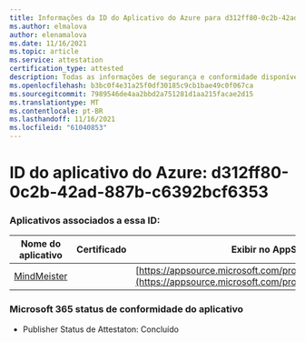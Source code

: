 ```yaml
---
title: Informações da ID do Aplicativo do Azure para d312ff80-0c2b-42ad-887b-c6392bcf6353
ms.author: elmalova
author: elenamalova
ms.date: 11/16/2021
ms.topic: article
ms.service: attestation
certification_type: attested
description: Todas as informações de segurança e conformidade disponíveis para d312ff80-0c2b-42ad-887b-c6392bcf6353.
ms.openlocfilehash: b3bc0f4e31a25f0df30185c9cb1bae49c0f067ca
ms.sourcegitcommit: 7989546de4aa2bbd2a751281d1aa215facae2d15
ms.translationtype: MT
ms.contentlocale: pt-BR
ms.lasthandoff: 11/16/2021
ms.locfileid: "61040853"
---
```

# <a name="azure-app-id-d312ff80-0c2b-42ad-887b-c6392bcf6353"></a>ID do aplicativo do Azure: d312ff80-0c2b-42ad-887b-c6392bcf6353


### <a name="apps-associated-with-this-id"></a>Aplicativos associados a essa ID:
| **Nome do aplicativo** | **Certificado** | **Exibir no AppSource** |
|--------------|---------------|-----------------------|
| [MindMeister](https://docs.microsoft.com/microsoft-365-app-certification/forward/WA104381116) |  | [https://appsource.microsoft.com/product/office/WA104381116](https://appsource.microsoft.com/product/office/WA104381116) |

### <a name="microsoft-365-app-compliance-status"></a>Microsoft 365 status de conformidade do aplicativo
- Publisher Status de Attestaton: Concluído
